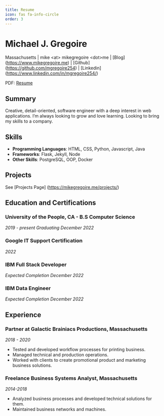 ```yaml
---
title: Resume
icon: fas fa-info-circle
order: 3
---
```


# Michael J. Gregoire

Massachusetts | mike \<at> mikegregoire \<dot>me | [Blog] (https://www.mikegregoire.me) | [Github] (https://github.com/mgregoire254) | [Linkedin] (https://www.linkedin.com/in/mgregoire254/)

PDF: <a href="http://mgregoire254.github.io/assets/MikeGregoireResume.pdf" target="_blank">Resume</a>

## Summary
Creative, detail-oriented, software engineer with a deep interest in web applications. I’m always looking to grow and love learning. Looking to bring my skills to a company.

## Skills
* **Programming Languages**: HTML, CSS, Python, Javascript, Java
* **Frameworks**: Flask, Jekyll, Node
* **Other Skills**: PostgreSQL, OOP, Docker

## Projects
See [Projects Page] (https://mikegregoire.me/projects/)

## Education and Certifications
### University of the People, CA - B.S Computer Science
*2019 - present*
*Graduating December 2022*

### Google IT Support Certification
*2022*

### IBM Full Stack Developer
*Expected Completion December 2022*

### IBM Data Engineer
*Expected Completion December 2022*

## Experience
### Partner at Galactic Brainiacs Productions, Massachusetts
*2018 - 2020*
* Tested and developed workflow processes for printing business.
* Managed technical and production operations.
* Worked with clients to create promotional product and marketing business solutions.

### Freelance Business Systems Analyst, Massachusetts
*2014-2018*
* Analyzed business processes and developed technical solutions for them.
* Maintained business networks and machines.